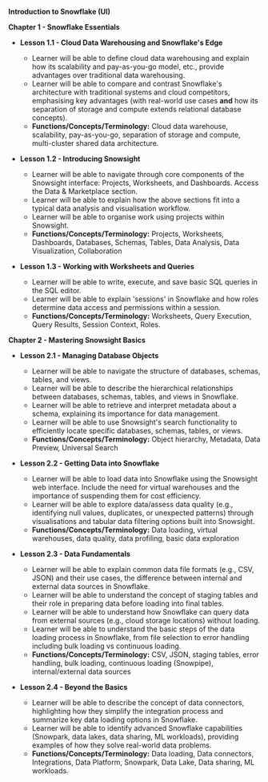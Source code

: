 **Introduction to Snowflake (UI)**

**Chapter 1 - Snowflake Essentials**

* **Lesson 1.1 - Cloud Data Warehousing and Snowflake's Edge**
   * Learner will be able to define cloud data warehousing and explain how its scalability and pay-as-you-go model, etc., provide advantages over traditional data warehousing. 
   * Learner will be able to compare and contrast Snowflake's architecture with traditional systems and cloud competitors, emphasising key advantages (with real-world use cases **and** how its separation of storage and compute extends relational database concepts). 
   * **Functions/Concepts/Terminology:** Cloud data warehouse, scalability, pay-as-you-go, separation of storage and compute, multi-cluster shared data architecture.

* **Lesson 1.2 - Introducing Snowsight**
   * Learner will be able to navigate through core components of the Snowsight interface: Projects, Worksheets, and Dashboards. Access the Data & Marketplace section.
   * Learner will be able to explain how the above sections fit into a typical data analysis and visualisation workflow.
   * Learner will be able to organise work using projects within Snowsight. 
   * **Functions/Concepts/Terminology:** Projects, Worksheets, Dashboards, Databases, Schemas, Tables, Data Analysis, Data Visualization, Collaboration 

* **Lesson 1.3 - Working with Worksheets and Queries**
   * Learner will be able to write, execute, and save basic SQL queries in the SQL editor.
   * Learner will be able to explain 'sessions' in Snowflake and how roles determine data access and permissions within a session.
   * **Functions/Concepts/Terminology:** Worksheets, Query Execution, Query Results, Session Context, Roles.

**Chapter 2 - Mastering Snowsight Basics**

* **Lesson 2.1 - Managing Database Objects**
   * Learner will be able to navigate the structure of databases, schemas, tables, and views.
   * Learner will be able to describe the hierarchical relationships between databases, schemas, tables, and views in Snowflake.
   * Learner will be able to retrieve and interpret metadata about a schema, explaining its importance for data management.
   * Learner will be able to use Snowsight's search functionality to efficiently locate specific databases, schemas, tables, or views.
   * **Functions/Concepts/Terminology:** Object hierarchy, Metadata, Data Preview, Universal Search

* **Lesson 2.2 - Getting Data into Snowflake**
   * Learner will be able to load data into Snowflake using the Snowsight web interface. Include the need for virtual warehouses and the importance of suspending them for cost efficiency.
   * Learner will be able to explore data/assess data quality (e.g., identifying null values, duplicates, or unexpected patterns) through visualisations and tabular data filtering options built into Snowsight.
   * **Functions/Concepts/Terminology:** Data loading, virtual warehouses, data quality, data profiling, basic data exploration 

* **Lesson 2.3 - Data Fundamentals** 
   * Learner will be able to explain common data file formats (e.g., CSV, JSON) and their use cases, the difference between internal and external data sources in Snowflake.
   * Learner will be able to understand the concept of staging tables and their role in preparing data before loading into final tables. 
   * Learner will be able to understand how Snowflake can query data from external sources (e.g., cloud storage locations) without loading. 
   * Learner will be able to understand the basic steps of the data loading process in Snowflake, from file selection to error handling including bulk loading vs continuous loading. 
   * **Functions/Concepts/Terminology:** CSV, JSON, staging tables, error handling, bulk loading, continuous loading (Snowpipe), internal/external data sources

* **Lesson 2.4 - Beyond the Basics**
   * Learner will be able to describe the concept of data connectors, highlighting how they simplify the integration process and summarize key data loading options in Snowflake.
   * Learner will be able to identify advanced Snowflake capabilities (Snowpark, data lakes, data sharing, ML workloads), providing examples of how they solve real-world data problems. 
   * **Functions/Concepts/Terminology:** Data loading, Data connectors, Integrations, Data Platform, Snowpark, Data Lake, Data sharing, ML workloads. 

